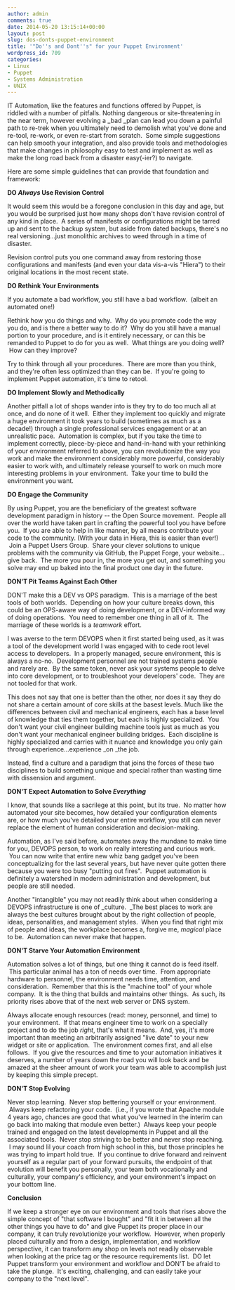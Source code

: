 ```yaml
---
author: admin
comments: true
date: 2014-05-20 13:15:14+00:00
layout: post
slug: dos-donts-puppet-environment
title: '"Do''s and Dont''s" for your Puppet Environment'
wordpress_id: 709
categories:
- Linux
- Puppet
- Systems Administration
- UNIX
---
```


IT Automation, like the features and functions offered by Puppet, is riddled with a number of pitfalls. Nothing dangerous or site-threatening in the near term, however evolving a _bad _plan can lead you down a painful path to re-trek when you ultimately need to demolish what you've done and re-tool, re-work, or even re-start from scratch.  Some simple suggestions can help smooth your integration, and also provide tools and methodologies that make changes in philosophy easy to test and implement as well as make the long road back from a disaster easy(-ier?) to navigate.

Here are some simple guidelines that can provide that foundation and framework:

**DO _Always_ Use Revision Control**

It would seem this would be a foregone conclusion in this day and age, but you would be surprised just how many shops don't have revision control of any kind in place.  A series of manifests or configurations might be tarred up and sent to the backup system, but aside from dated backups, there's no real versioning...just monolithic archives to weed through in a time of disaster.

Revision control puts you one command away from restoring those configurations and manifests (and even your data vis-a-vis "Hiera") to their original locations in the most recent state.

**DO Rethink Your Environments**

If you automate a bad workflow, you still have a bad workflow.  (albeit an automated one!)

Rethink how you do things and why.  Why do you promote code the way you do, and is there a better way to do it?  Why do you still have a manual portion to your procedure, and is it entirely necessary, or can this be remanded to Puppet to do for you as well.  What things are you doing well?  How can they improve?

Try to think through all your procedures.  There are more than you think, and they're often less optimized than they can be.  If you're going to implement Puppet automation, it's time to retool.

**DO Implement Slowly and Methodically**

Another pitfall a lot of shops wander into is they try to do too much all at once, and do none of it well.  Either they implement too quickly and migrate a huge environment it took years to build (sometimes as much as a decade!) through a single professional services engagement or at an unrealistic pace.  Automation is complex, but if you take the time to implement correctly, piece-by-piece and hand-in-hand with your rethinking of your environment referred to above, you can revolutionize the way you work and make the environment considerably more powerful, considerably easier to work with, and ultimately release yourself to work on much more interesting problems in your environment.  Take your time to build the environment you want.

**DO Engage the Community**

By using Puppet, you are the beneficiary of the greatest software development paradigm in history -- the Open Source movement.  People all over the world have taken part in crafting the powerful tool you have before you.  If you are able to help in like manner, by all means contribute your code to the community. (With your data in Hiera, this is easier than ever!)  Join a Puppet Users Group.  Share your clever solutions to unique problems with the community via GitHub, the Puppet Forge, your website... give back.  The more you pour in, the more you get out, and something you solve may end up baked into the final product one day in the future.

**DON'T Pit Teams Against Each Other**

DON'T make this a DEV vs OPS paradigm.  This is a marriage of the best tools of both worlds.  Depending on how your culture breaks down, this could be an OPS-aware way of doing development, or a DEV-informed way of doing operations.  You need to remember one thing in all of it.  The marriage of these worlds is a _teamwork_ effort.

I was averse to the term DEVOPS when it first started being used, as it was a tool of the development world I was engaged with to cede root level access to developers.  In a properly managed, secure environment, this is always a no-no.  Development personnel are not trained systems people and rarely are.  By the same token, never ask your systems people to delve into core development, or to troubleshoot your developers' code.  They are not tooled for that work.

This does not say that one is better than the other, nor does it say they do not share a certain amount of core skills at the basest levels. Much like the differences between civil and mechanical engineers, each has a base level of knowledge that ties them together, but each is highly specialized.  You don't want your civil engineer building machine tools just as much as you don't want your mechanical engineer building bridges.  Each discipline is highly specialized and carries with it nuance and knowledge you only gain through experience...experience _on _the job.

Instead, find a culture and a paradigm that joins the forces of these two disciplines to build something unique and special rather than wasting time with dissension and argument.

**DON'T Expect Automation to Solve _Everything_**

I know, that sounds like a sacrilege at this point, but its true.  No matter how automated your site becomes, how detailed your configuration elements are, or how much you've detailed your entire workflow, you still can never replace the element of human consideration and decision-making.

Automation, as I've said before, automates away the mundane to make time for you, DEVOPS person, to work on really interesting and curious work.  You can now write that entire new whiz bang gadget you've been conceptualizing for the last several years, but have never quite gotten there because you were too busy "putting out fires".  Puppet automation is definitely a watershed in modern administration and development, but people are still needed.

Another "intangible" you may not readily think about when considering a DEVOPS infrastructure is one of _culture.  _The best places to work are always the best cultures brought about by the right collection of people, ideas, personalities, and management styles.  When you find that right mix of people and ideas, the workplace becomes a, forgive me, _magical_ place to be.  Automation can never make that happen.

**DON'T Starve Your Automation Environment**

Automation solves a lot of things, but one thing it cannot do is feed itself.  This particular animal has a ton of needs over time.  From appropriate hardware to personnel, the environment needs time, attention, and consideration.  Remember that this is the "machine tool" of your whole company.  It is the thing that builds and maintains other things.  As such, its priority rises above that of the next web server or DNS system.

Always allocate enough resources (read: money, personnel, and time) to your environment.  If that means engineer time to work on a specially project and to do the job _right_, that's what it means.  And, yes, it's more important than meeting an arbitrarily assigned "live date" to your new widget or site or application.  The environment comes first, and all else follows.  If you give the resources and time to your automation initiatives it deserves, a number of years down the road you will look back and be amazed at the sheer amount of work your team was able to accomplish just by keeping this simple precept.

**DON'T Stop Evolving**

Never stop learning.  Never stop bettering yourself or your environment.  Always keep refactoring your code.  (i.e., if you wrote that Apache module 4 years ago, chances are good that what you've learned in the interim can go back into making that module even better.)  Always keep your people trained and engaged on the latest developments in Puppet and all the associated tools.  Never stop striving to be better and never stop reaching.  I may sound lil your coach from high school in this, but those principles he was trying to impart hold true.  If you continue to drive forward and reinvent yourself as a regular part of your forward pursuits, the endpoint of that evolution will benefit you personally, your team both vocationally and culturally, your company's efficiency, and your environment's impact on your bottom line.

**Conclusion**

If we keep a stronger eye on our environment and tools that rises above the simple concept of "that software I bought" and "fit it in between all the other things you have to do" and give Puppet its proper place in our company, it can truly revolutionize your workflow.  However, when properly placed culturally and from a design, implementation, and workflow perspective, it can transform any shop on levels not readily observable when looking at the price tag or the resource requirements list.  DO let Puppet transform your environment and workflow and DON'T be afraid to take the plunge.  It's exciting, challenging, and can easily take your company to the "next level".
